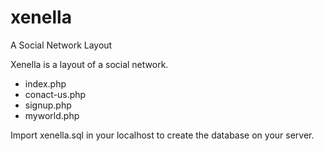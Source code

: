 # xenella
A Social Network Layout

Xenella is a layout of a social network.

- index.php
- conact-us.php
- signup.php
- myworld.php


Import xenella.sql in your localhost to create the database on your server.
